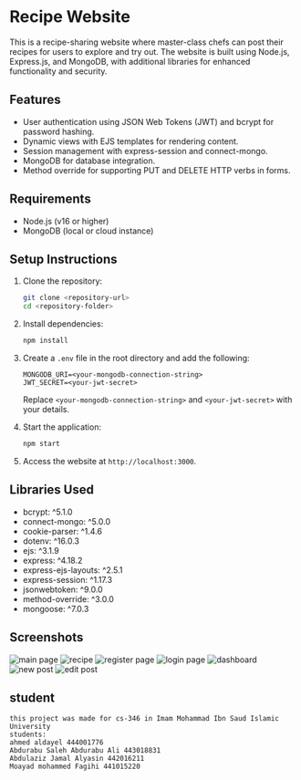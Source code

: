 # Recipe Website

This is a recipe-sharing website where master-class chefs can post their recipes for users to explore and try out. The website is built using Node.js, Express.js, and MongoDB, with additional libraries for enhanced functionality and security.

## Features
- User authentication using JSON Web Tokens (JWT) and bcrypt for password hashing.
- Dynamic views with EJS templates for rendering content.
- Session management with express-session and connect-mongo.
- MongoDB for database integration.
- Method override for supporting PUT and DELETE HTTP verbs in forms.

## Requirements
- Node.js (v16 or higher)
- MongoDB (local or cloud instance)

## Setup Instructions

1. Clone the repository:
   ```bash
   git clone <repository-url>
   cd <repository-folder>
   ```

2. Install dependencies:
   ```bash
   npm install
   ```

3. Create a `.env` file in the root directory and add the following:
   ```env
   MONGODB_URI=<your-mongodb-connection-string>
   JWT_SECRET=<your-jwt-secret>
   ```
   Replace `<your-mongodb-connection-string>` and `<your-jwt-secret>` with your details.

4. Start the application:
   ```bash
   npm start
   ```

5. Access the website at `http://localhost:3000`.

## Libraries Used
- bcrypt: ^5.1.0
- connect-mongo: ^5.0.0
- cookie-parser: ^1.4.6
- dotenv: ^16.0.3
- ejs: ^3.1.9
- express: ^4.18.2
- express-ejs-layouts: ^2.5.1
- express-session: ^1.17.3
- jsonwebtoken: ^9.0.0
- method-override: ^3.0.0
- mongoose: ^7.0.3


## Screenshots
![main page](screenshots/main.png)
![recipe](screenshots/recipe.png)
![register page](screenshots/register.png)
![login page](screenshots/login.png)
![dashboard](screenshots/dashboard.png)
![new post](screenshots/new-post.png)
![edit post](screenshots/edit-post.png)







## student
```
this project was made for cs-346 in Imam Mohammad Ibn Saud Islamic University 
students:
ahmed aldayel 444001776
Abdurabu Saleh Abdurabu Ali 443018831
Abdulaziz Jamal Alyasin 442016211
Moayad mohammed Fagihi 441015220


